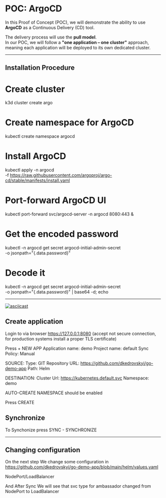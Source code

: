 # POC: ArgoCD

In this Proof of Concept (POC), we will demonstrate the ability to use **ArgoCD** as a Continuous Delivery (CD) tool.

The delivery process will use the **pull model**.  
In our POC, we will follow a **"one application – one cluster"** approach, meaning each application will be deployed to its own dedicated cluster.

---

## Installation Procedure

# Create cluster
k3d cluster create argo

# Create namespace for ArgoCD
kubectl create namespace argocd

# Install ArgoCD
kubectl apply -n argocd \
  -f https://raw.githubusercontent.com/argoproj/argo-cd/stable/manifests/install.yaml

# Port-forward ArgoCD UI
kubectl port-forward svc/argocd-server -n argocd 8080:443 &

# Get the encoded password
kubectl -n argocd get secret argocd-initial-admin-secret \
  -o jsonpath="{.data.password}"

# Decode it
kubectl -n argocd get secret argocd-initial-admin-secret \
  -o jsonpath="{.data.password}" | base64 -d; echo

---

[![asciicast](https://asciinema.org/a/y3OBD47uK0y7fMPLeFa5weWpO.svg)](https://asciinema.org/a/y3OBD47uK0y7fMPLeFa5weWpO)

## Create application

Login to via browser https://127.0.0.1:8080 (accept not secure connection, for production systems install a proper TLS certificate)
 
Press + NEW APP
Application name: demo
Project name: default
Sync Policy: Manual

SOURCE:
Type: GIT 
Repository URL: https://github.com/dkedrovskyi/go-demo-app
Path: Helm 

DESTINATION:
Cluster Url: https://kubernetes.default.svc
Namespace: demo 

AUTO-CREATE NAMESPACE should be enabled 

Press CREATE

## Synchronize

To Synchonize press SYNC - SYNCHRONIZE

---

## Changing configuration 
On the next step 
We change some configuration in 
https://github.com/dkedrovskyi/go-demo-app/blob/main/helm/values.yaml

NodePort/LoadBalancer

And After Sync We will see that svc type for ambassador changed from NodePort to LoadBalancer

